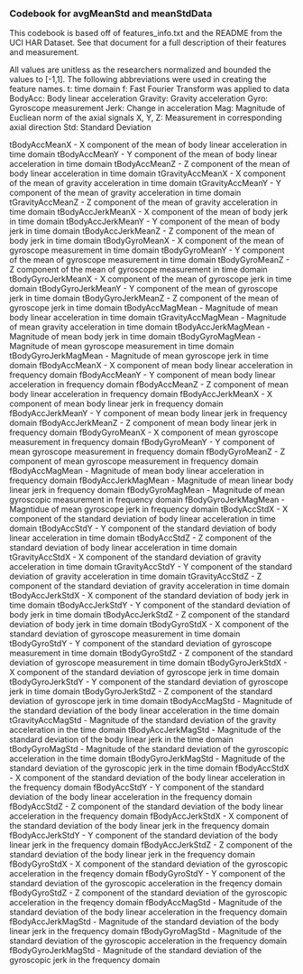### Codebook for avgMeanStd and meanStdData
This codebook is based off of features_info.txt and the README from the UCI HAR Dataset. See that document for a full description of their features and measurement.

All values are unitless as the researchers normalized and bounded the values to [-1,1].
The following abbreviations were used in creating the feature names.
t: time domain
f: Fast Fourier Transform was applied to data
BodyAcc: Body linear acceleration
Gravity: Gravity acceleration
Gyro: Gyroscope measurement
Jerk: Change in acceleration
Mag: Magnitude of Eucliean norm of the axial signals
X, Y, Z: Measurement in corresponding axial direction
Std: Standard Deviation

tBodyAccMeanX - X component of the mean of body linear acceleration in time domain
tBodyAccMeanY - Y component of the mean of body linear acceleration in time domain
tBodyAccMeanZ - Z component of the mean of body linear acceleration in time domain
tGravityAccMeanX - X component of the mean of gravity acceleration in time domain
tGravityAccMeanY - Y component of the mean of gravity acceleration in time domain
tGravityAccMeanZ - Z component of the mean of gravity acceleration in time domain
tBodyAccJerkMeanX - X component of the mean of body jerk in time domain
tBodyAccJerkMeanY - Y component of the mean of body jerk in time domain
tBodyAccJerkMeanZ - Z component of the mean of body jerk in time domain
tBodyGyroMeanX - X component of the mean of gyroscope measurement in time domain
tBodyGyroMeanY - Y component of the mean of gyroscope measurement in time domain
tBodyGyroMeanZ - Z component of the mean of gyroscope measurement in time domain
tBodyGyroJerkMeanX - X component of the mean of gyroscope jerk in time domain
tBodyGyroJerkMeanY - Y component of the mean of gyroscope jerk in time domain
tBodyGyroJerkMeanZ - Z component of the mean of gyroscope jerk in time domain
tBodyAccMagMean - Magnitude of mean body linear acceleration in time domain
tGravityAccMagMean - Magnitude of mean gravity acceleration in time domain
tBodyAccJerkMagMean - Magnitude of mean body jerk in time domain
tBodyGyroMagMean - Magnitude of mean gyroscope measurement in time domain
tBodyGyroJerkMagMean - Magnitude of mean gyroscope jerk in time domain
fBodyAccMeanX - X component of mean body linear acceleration in frequency domain 
fBodyAccMeanY - Y component of mean body linear acceleration in frequency domain
fBodyAccMeanZ - Z component of mean body linear acceleration in frequency domain
fBodyAccJerkMeanX - X component of mean body linear jerk in frequency domain
fBodyAccJerkMeanY - Y component of mean body linear jerk in frequency domain
fBodyAccJerkMeanZ - Z component of mean body linear jerk in frequency domain
fBodyGyroMeanX - X component of mean gyroscope measurement in frequency domain
fBodyGyroMeanY - Y component of mean gyroscope measurement in frequency domain
fBodyGyroMeanZ - Z component of mean gyroscope measurement in frequency domain
fBodyAccMagMean - Magnitude of mean body linear acceleration in frequency domain 
fBodyAccJerkMagMean - Magnitude of mean linear body linear jerk in frequency domain
fBodyGyroMagMean - Magnitude of mean gyroscopic measurement in frequency domain
fBodyGyroJerkMagMean - Magntidue of mean gyroscope jerk in frequency domain
tBodyAccStdX - X component of the standard deviation of body linear acceleration in time domain 
tBodyAccStdY - Y component of the standard deviation of body linear acceleration in time domain
tBodyAccStdZ - Z component of the standard deviation of body linear acceleration in time domain
tGravityAccStdX - X component of the standard deviation of gravity acceleration in time domain
tGravityAccStdY - Y component of the standard deviation of gravity acceleration in time domain
tGravityAccStdZ - Z component of the standard deviation of gravity acceleration in time domain
tBodyAccJerkStdX - X component of the standard deviation of body jerk in time domain
tBodyAccJerkStdY - Y component of the standard deviation of body jerk in time domain
tBodyAccJerkStdZ - Z component of the standard deviation of body jerk in time domain
tBodyGyroStdX - X component of the standard deviation of gyroscope measurement in time domain
tBodyGyroStdY - Y component of the standard deviation of gyroscope measurement in time domain
tBodyGyroStdZ - Z component of the standard deviation of gyroscope measurement in time domain
tBodyGyroJerkStdX - X component of the standard deviation of gyroscope jerk in time domain
tBodyGyroJerkStdY - Y component of the standard deviation of gyroscope jerk in time domain
tBodyGyroJerkStdZ - Z component of the standard deviation of gyroscope jerk in time domain
tBodyAccMagStd - Magnitude of the standard deviation of the body linear acceleration in the time domain
tGravityAccMagStd - Magnitude of the standard deviation of the gravity acceleration in the time domain
tBodyAccJerkMagStd - Magnitude of the standard deviation of the body linear jerk in the time domain
tBodyGyroMagStd - Magnitude of the standard deviation of the gyroscopic acceleration in the time domain
tBodyGyroJerkMagStd - Magnitude of the standard deviation of the gyroscopic jerk in the time domain
fBodyAccStdX - X component of the standard deviation of the body linear acceleration in the frequency domain
fBodyAccStdY - Y component of the standard deviation of the body linear acceleration in the frequency domain
fBodyAccStdZ - Z component of the standard deviation of the body linear acceleration in the frequency domain
fBodyAccJerkStdX - X component of the standard deviation of the body linear jerk in the frequency domain
fBodyAccJerkStdY - Y component of the standard deviation of the body linear jerk in the frequency domain 
fBodyAccJerkStdZ - Z component of the standard deviation of the body linear jerk in the frequency domain
fBodyGyroStdX - X component of the standard deviation of the gyroscopic acceleration in the freqency domain
fBodyGyroStdY - Y component of the standard deviation of the gyroscopic acceleration in the freqency domain
fBodyGyroStdZ - Z component of the standard deviation of the gyroscopic acceleration in the freqency domain
fBodyAccMagStd - Magnitude of the standard deviation of the body linear acceleration in the frequency domain
fBodyAccJerkMagStd - Magnitude of the standard deviation of the body linear jerk in the frequency domain
fBodyGyroMagStd - Magnitude of the standard deviation of the gyroscopic acceleration in the frequency domain
fBodyGyroJerkMagStd - Magnitude of the standard deviation of the gyroscopic jerk in the frequency domain